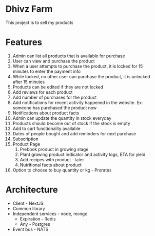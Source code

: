 # Dhivz Farm

This project is to sell my products

# Features
 1. Admin can list all products that is available for purchase
 2. User can view and purchase the product
 3. When a user attempts to purchase the product, it is locked for 15 minutes to enter the payment info
 4. While locked, no other user can purchase the product, it is unlocked after 15 minutes
 5. Products can be edited if they are not locked
 6. Add reviews for each product
 7. Add number of purchases for the product
 8. Add notifications for recent activity happened in the website. Ex: someone has purchased the product now
 9. Notifications about product facts
 10. Admin can update the quantity in stock everyday
 11. Products should become out of stock if the stock is empty
 12. Add to cart functionality available
 13. Dates of people bought and add reminders for next purchase
 14. Subscription
 15. Product Page
     1. Prebook product in growing stage
     2. Plant growing product indicator and activity logs, ETA for yield
     3. Add recipes with product - later
     4. Nutritional facts about product
 16. Option to choose to buy quantity or kg - Prorates
 
 # Architecture
 * Client - NextJS
 * Common library
 * Independent services - node, mongo
    * Expiration - Redis
    * Any - Postgres
 * Event bus - NATS
 
